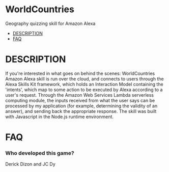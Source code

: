# WorldCountries
Geography quizzing skill for Amazon Alexa


- [DESCRIPTION](#description)
- [FAQ](#faq)

# DESCRIPTION
If you're interested in what goes on behind the scenes: WorldCountries Amazon Alexa skill is run over the cloud, and connects to users through the Alexa Skills Kit framework, which holds an Interaction Model containing the 'intents', which map to some action to be executed by Alexa according to a user's request. Through the Amazon Web Services Lambda serverless computing module, the inputs received from what the user says can be processed by my application (for example, determining the validity of an answer), and sending back the appropriate response. The skill was built with Javascript in the Node.js runtime environment.

# FAQ

### Who developed this game?
Derick Dizon and JC Dy
